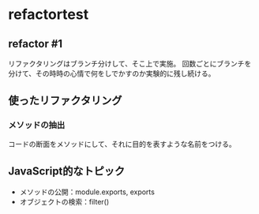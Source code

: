 # refactortest

## refactor #1
リファクタリングはブランチ分けして、そこ上で実施。
回数ごとにブランチを分けて、その時時の心情で何をしでかすのか実験的に残し続ける。

## 使ったリファクタリング

### メソッドの抽出
コードの断面をメソッドにして、それに目的を表すような名前をつける。

## JavaScript的なトピック

- メソッドの公開：module.exports, exports
- オブジェクトの検索：filter()

